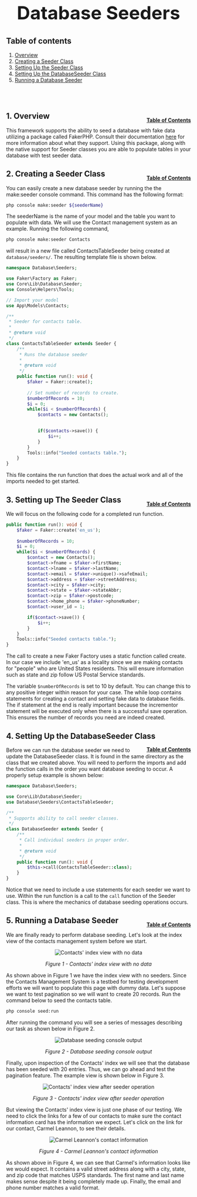 <h1 style="font-size: 50px; text-align: center;">Database Seeders</h1>

## Table of contents
1. [Overview](#overview)
2. [Creating a Seeder Class](#seeder-class)
3. [Setting Up the Seeder Class](#seeder-class-setup)
4. [Setting Up the DatabaseSeeder Class](#database-seeder)
5. [Running a Database Seeder](#running-seeder)
<br>
<br>

## 1. Overview <a id="overview"></a><span style="float: right; font-size: 14px; padding-top: 15px;">[Table of Contents](#table-of-contents)</span>
This framework supports the ability to seed a database with fake data utilizing a package called FakerPHP.  Consult their documentation [here](https://fakerphp.org/) for more information about what they support.  Using this package, along with the native support for Seeder classes you are able to populate tables in your database with test seeder data.
<br>

## 2. Creating a Seeder Class <a id="seeder-class"></a><span style="float: right; font-size: 14px; padding-top: 15px;">[Table of Contents](#table-of-contents)</span>
You can easily create a new database seeder by running the the make:seeder console command.  This command has the following format:

```sh
php console make:seeder ${seederName}
```

The seederName is the name of your model and the table you want to populate with data.  We will use the Contact management system as an example.  Running the following command,

```sh
php console make:seeder Contacts
```

will result in a new file called ContactsTableSeeder being created at `database/seeders/`.  The resulting template file is shown below.

```php
namespace Database\Seeders;

use Faker\Factory as Faker;
use Core\Lib\Database\Seeder;
use Console\Helpers\Tools;

// Import your model
use App\Models\Contacts;

/**
 * Seeder for contacts table.
 * 
 * @return void
 */
class ContactsTableSeeder extends Seeder {
    /**
     * Runs the database seeder
     *
     * @return void
     */
    public function run(): void {
        $faker = Faker::create();
        
        // Set number of records to create.
        $numberOfRecords = 10;
        $i = 0;
        while($i < $numberOfRecords) {
            $contacts = new Contacts();
            

            if($contacts->save()) {
                $i++;
            }
        }
        Tools::info("Seeded contacts table.");
    }
}
```

This file contains the run function that does the actual work and all of the imports needed to get started.
<br>

## 3. Setting up The Seeder Class <a id="seeder-class-setup"></a><span style="float: right; font-size: 14px; padding-top: 15px;">[Table of Contents](#table-of-contents)</span>
We will focus on the following code for a completed run function.

```php
public function run(): void {
    $faker = Faker::create('en_us');
    
    $numberOfRecords = 10;
    $i = 0;
    while($i < $numberOfRecords) {
        $contact = new Contacts();
        $contact->fname = $faker->firstName;
        $contact->lname = $faker->lastName;
        $contact->email = $faker->unique()->safeEmail;
        $contact->address = $faker->streetAddress;
        $contact->city = $faker->city;
        $contact->state = $faker->stateAbbr;
        $contact->zip = $faker->postcode;
        $contact->home_phone = $faker->phoneNumber;
        $contact->user_id = 1;

        if($contact->save()) {
            $i++;
        }
    }
    Tools::info("Seeded contacts table.");
}
```

The call to create a new Faker Factory uses a static function called create.  In our case we include 'en_us' as a locality since we are making contacts for "people" who are United States residents.  This will ensure information such as state and zip follow US Postal Service standards.

The variable `$numberOfRecords` is set to 10 by default.  You can change this to any positive integer within reason for your case.  The while loop contains statements for creating a contact and setting fake data to database fields.  The if statement at the end is really important because the incrementor statement will be executed only when there is a successful save operation.  This ensures the number of records you need are indeed created.
<br>

## 4. Setting Up the DatabaseSeeder Class <a id="database-seeder"></a><span style="float: right; font-size: 14px; padding-top: 15px;">[Table of Contents](#table-of-contents)</span>
Before we can run the database seeder we need to update the DatabaseSeeder class.  It is found in the same directory as the class that we created above.  You will need to perform the imports and add the function calls in the order you want database seeding to occur.  A properly setup example is shown below:

```php
namespace Database\Seeders;

use Core\Lib\Database\Seeder;
use Database\Seeders\ContactsTableSeeder;

/**
 * Supports ability to call seeder classes.
 */
class DatabaseSeeder extends Seeder {
    /**
     * Call individual seeders in proper order.
     *
     * @return void
     */
    public function run(): void {
        $this->call(ContactsTableSeeder::class);
    }
}
```

Notice that we need to include a use statements for each seeder we want to use.  Within the run function is a call to the `call` function of the Seeder class.  This is where the mechanics of database seeding operations occurs.
<br>

## 5. Running a Database Seeder <a id="running-seeder"></a><span style="float: right; font-size: 14px; padding-top: 15px;">[Table of Contents](#table-of-contents)</span>
We are finally ready to perform database seeding.  Let's look at the index view of the contacts management system before we start.

<div style="text-align: center;">
  <img src="assets/empty-contacts.png" alt="Contacts' index view with no data">
  <p style="font-style: italic;">Figure 1 - Contacts' index view with no data</p>
</div>

As shown above in Figure 1 we have the index view with no seeders.  Since the Contacts Management System is a testbed for testing development efforts we will want to populate this page with dummy data.  Let's suppose we want to test pagination so we will want to create 20 records.  Run the command below to seed the contacts table.

```sh
php console seed:run
```

After running the command you will see a series of messages describing our task as shown below in Figure 2.

<div style="text-align: center;">
  <img src="assets/seed-run.png" alt="Database seeding console output">
  <p style="font-style: italic;">Figure 2 - Database seeding console output</p>
</div>

Finally, upon inspection of the Contacts' index we will see that the database has been seeded with 20 entries.  Thus, we can go ahead and test the pagination feature.  The example view is shown below in Figure 3.

<div style="text-align: center;">
  <img src="assets/seeded-contacts.png" alt="Contacts' index view after seeder operation">
  <p style="font-style: italic;">Figure 3 - Contacts' index view after seeder operation</p>
</div>

But viewing the Contacts' index view is just one phase of our testing.  We need to click the links for a few of our contacts to make sure the contact information card has the information we expect.  Let's click on the link for our contact, Carmel Leannon, to see their details.

<div style="text-align: center;">
  <img src="assets/contacts-card.png" alt="Carmel Leannon's contact information">
  <p style="font-style: italic;">Figure 4 - Carmel Leannon's contact information</p>
</div>

As shown above in Figure 4, we can see that Carmel's information looks like we would expect.  It contains a valid street address along with a city, state, and zip code that matches USPS standards.  The first name and last name makes sense despite it being completely made up.  Finally, the email and phone number matches a valid format.